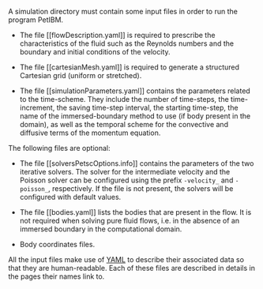 A simulation directory must contain some input files in order to run the program PetIBM.

* The file [[flowDescription.yaml]] is required to prescribe the characteristics of the fluid such as the Reynolds numbers and the boundary and initial conditions of the velocity.

* The file [[cartesianMesh.yaml]] is required to generate a structured Cartesian grid (uniform or stretched).


* The file [[simulationParameters.yaml]] contains the parameters related to the time-scheme. They include the number of time-steps, the time-increment, the saving time-step interval, the starting time-step, the name of the immersed-boundary method to use (if body present in the domain), as well as the temporal scheme for the convective and diffusive terms of the momentum equation.

The following files are optional:

* The file [[solversPetscOptions.info]] contains the parameters of the two iterative solvers. The solver for the intermediate velocity and the Poisson solver can be configured using the prefix `-velocity_` and `-poisson_`, respectively. If the file is not present, the solvers will be configured with default values.

* The file [[bodies.yaml]] lists the bodies that are present in the flow. It is not required when solving pure fluid flows, i.e. in the absence of an immersed boundary in the computational domain.
* Body coordinates files.

All the input files make use of [YAML](http://en.wikipedia.org/wiki/YAML) to describe their associated data so that they are human-readable. Each of these files are described in details in the pages their names link to.
